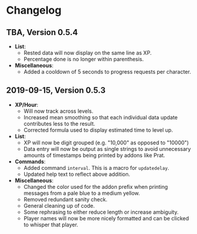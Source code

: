 # Changelog

## TBA, Version 0.5.4

* **List**:
    * Rested data will now display on the same line as XP.
    * Percentage done is no longer within parenthesis.
* **Miscellaneous**:
    * Added a cooldown of 5 seconds to progress requests per character.

## 2019-09-15, Version 0.5.3

* **XP/Hour**:
    * Will now track across levels.
    * Increased mean smoothing so that each individual data update contributes less to the result.
    * Corrected formula used to display estimated time to level up.
* **List**:
    * XP will now be digit grouped (e.g. "10,000" as opposed to "10000")
    * Data entry will now be output as single strings to avoid unnecessary amounts of timestamps being printed by addons like Prat.
* **Commands**:
    * Added command `interval`. This is a macro for `updatedelay`.
    * Updated help text to reflect above addition.
* **Miscellaneous**:
    * Changed the color used for the addon prefix when printing messages from a pale blue to a medium yellow.
    * Removed redundant sanity check.
    * General cleaning up of code.
    * Some rephrasing to either reduce length or increase ambiguity.
    * Player names will now be more nicely formatted and can be clicked to whisper that player.